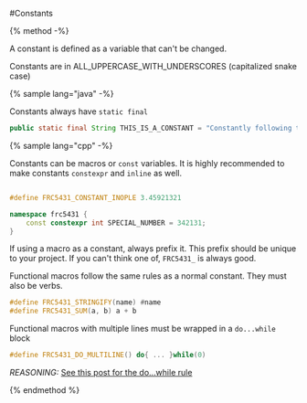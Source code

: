 #Constants

{% method -%}

A constant is defined as a variable that can't be changed.

Constants are in ALL\_UPPERCASE\_WITH\_UNDERSCORES (capitalized snake case)

{% sample lang="java" -%}

Constants always have `static final`

```java
public static final String THIS_IS_A_CONSTANT = "Constantly following the rules!";
```

{% sample lang="cpp" -%}

Constants can be macros or `const` variables. It is highly recommended to make constants `constexpr` and `inline` as well.

```cpp

#define FRC5431_CONSTANT_INOPLE 3.45921321 

namespace frc5431 {
    const constexpr int SPECIAL_NUMBER = 342131;
}

```

If using a macro as a constant, always prefix it. This prefix should be unique to your project. If you can't think one of, `FRC5431_` is always good.

Functional macros follow the same rules as a normal constant. They must also be verbs.

```cpp
#define FRC5431_STRINGIFY(name) #name
#define FRC5431_SUM(a, b) a + b
```
Functional macros with multiple lines must be wrapped in a `do...while` block

```cpp
#define FRC5431_DO_MULTILINE() do{ ... }while(0)
```

*REASONING:* [See this post for the do...while rule](https://stackoverflow.com/a/1067238)

{% endmethod %}

